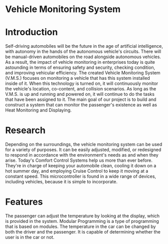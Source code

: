 # Vehicle Monitoring System



# Introduction
Self-driving automobiles will be the future in the age of artificial intelligence, with autonomy in the hands of the autonomous vehicle's circuits. There will be manual-driven automobiles on the road alongside autonomous vehicles. As a result, the impact of vehicle monitoring in enterprises today is quite astounding in terms of ensuring safety and security, checking condition, and improving vehicular efficiency. The created Vehicle Monitoring System (V.M.S.) focuses on monitoring a vehicle that has this system installed inside of it. When this technology is turned on, it will continuously monitor the vehicle's location, co-content, and collision scenarios. As long as the V.M.S. is up and running and powered on, it will continue to do the tasks that have been assigned to it. The main goal of our project is to build and construct a system that can monitor the passenger's existence as well as Heat Monitoring and Displaying.

# Research
Depending on the surroundings, the vehicle monitoring system can be used for a variety of purposes. It can be easily adjusted, modified, or redesigned to respond in accordance with the environment's needs as and when they arise. Today's Comfort Control Systems help us more than ever before. They're in charge of keeping your automobile clean, cooling it down on a hot summer day, and employing Cruise Control to keep it moving at a constant speed. This microcontroller is found in a wide range of devices, including vehicles, because it is simple to incorporate.

# Features
The passenger can adjust the temperature by looking at the display, which is provided in the system. Modular Programming is a type of programming that is based on modules. The temperature in the car can be changed by both the driver and the passenger. It is capable of determining whether the user is in the car or not.

